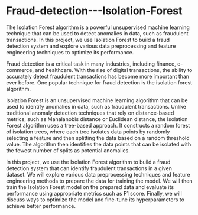 # Fraud-detection---Isolation-Forest
The Isolation Forest algorithm is a powerful unsupervised machine learning technique that can be used to detect anomalies in data, such as fraudulent transactions. In this project, we use Isolation Forest to build a fraud detection system and explore various data preprocessing and feature engineering techniques to optimize its performance.

Fraud detection is a critical task in many industries, including finance, e-commerce, and healthcare. With the rise of digital transactions, the ability to accurately detect fraudulent transactions has become more important than ever before. One popular technique for fraud detection is the isolation forest algorithm.

Isolation Forest is an unsupervised machine learning algorithm that can be used to identify anomalies in data, such as fraudulent transactions. Unlike traditional anomaly detection techniques that rely on distance-based metrics, such as Mahalanobis distance or Euclidean distance, the Isolation Forest algorithm uses a tree-based approach. It constructs a random forest of isolation trees, where each tree isolates data points by randomly selecting a feature and then splitting the data based on a random threshold value. The algorithm then identifies the data points that can be isolated with the fewest number of splits as potential anomalies.

In this project, we use the Isolation Forest algorithm to build a fraud detection system that can identify fraudulent transactions in a given dataset. We will explore various data preprocessing techniques and feature engineering methods to prepare the data for training the model. We will then train the Isolation Forest model on the prepared data and evaluate its performance using appropriate metrics such as F1 score. Finally, we will discuss ways to optimize the model and fine-tune its hyperparameters to achieve better performance.
